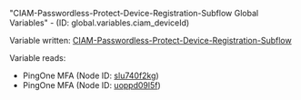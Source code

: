 "CIAM-Passwordless-Protect-Device-Registration-Subflow Global Variables" - (ID: global.variables.ciam_deviceId)

Variable written:
[CIAM-Passwordless-Protect-Device-Registration-Subflow](../index.md#Variables)

Variable reads:
* PingOne MFA (Node ID: [slu740f2kg](../nodes/slu740f2kg.md))
* PingOne MFA (Node ID: [uoppd09l5f](../nodes/uoppd09l5f.md))
